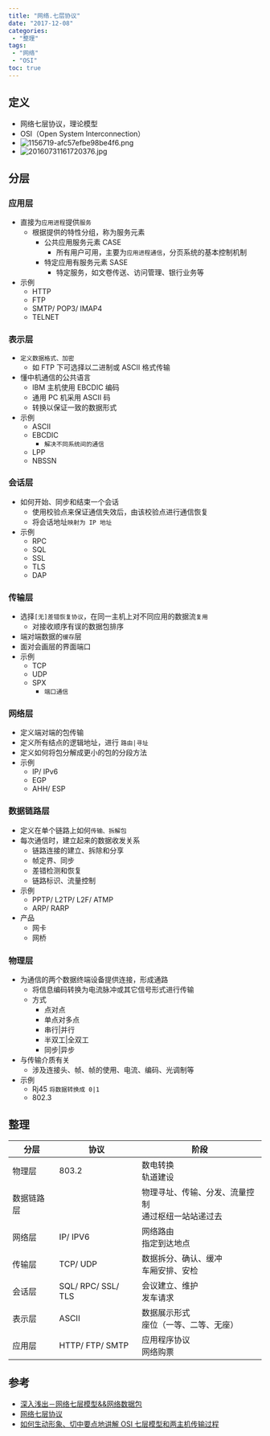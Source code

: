 ```yaml
---
title: "网络.七层协议"
date: "2017-12-08"
categories:
 - "整理"
tags:
 - "网络"
 - "OSI"
toc: true
---
```


## 定义
- 网络七层协议，理论模型
- OSI（Open System Interconnection）
- ![1156719-afc57efbe98be4f6.png](http://doc.yqjdcyy.com/db5b3382-e750-4d0d-821c-5f531c0aa462.png)
- ![20160731161720376.jpg](http://doc.yqjdcyy.com/8ee8e0fb-13fd-433f-8341-a2b78a194c63.jpg)


## 分层
### 应用层
- 直接为`应用进程`提供`服务`
	- 根据提供的特性分组，称为服务元素
		- 公共应用服务元素 CASE
			- 所有用户可用，主要为`应用进程通信`，分页系统的基本控制机制
		- 特定应用有服务元素 SASE
			- 特定服务，如文卷传送、访问管理、银行业务等
- 示例
	- HTTP
	- FTP
	- SMTP/ POP3/ IMAP4
	- TELNET


### 表示层
- `定义数据格式、加密`
	- 如 FTP 下可选择以二进制或 ASCII 格式传输
- 懂中机通信的公共语言
	- IBM 主机使用 EBCDIC 编码
	- 通用 PC 机采用 ASCII 码
	- 转换以保证一致的数据形式
- 示例
	- ASCII
	- EBCDIC
		- `解决不同系统间的通信`
	- LPP
	- NBSSN


### 会话层
- 如何开始、同步和结束一个会话
	- 使用校验点来保证通信失效后，由该校验点进行通信恢复
	- 将会话地址`映射为 IP 地址`
- 示例
	- RPC
	- SQL
	- SSL
	- TLS
	- DAP


### 传输层
- 选择`[无]差错恢复协议`，在同一主机上对不同应用的数据流`复用`
	- 对接收顺序有误的数据包排序
- 端对端数据的`缓存`层
- 面对会画层的界面端口
- 示例
	- TCP
	- UDP
	- SPX
		- `端口通信`


### 网络层
- 定义端对端的包传输
- 定义所有结点的逻辑地址，进行 `路由|寻址`
- 定义如何将包分解成更小的包的分段方法
- 示例
	- IP/ IPv6
	- EGP
	- AHH/ ESP

### 数据链路层
- 定义在单个链路上如何`传输、拆解包`
- 每次通信时，建立起来的数据收发关系
	- 链路连接的建立、拆除和分享
	- 帧定界、同步
	- 差错检测和恢复
	- 链路标识、流量控制
- 示例
	- PPTP/ L2TP/ L2F/ ATMP
	- ARP/ RARP
- 产品
	- 网卡
	- 网桥

### 物理层
- 为通信的两个数据终端设备提供连接，形成通路
	- 将信息编码转换为电流脉冲或其它信号形式进行传输
	- 方式
		- 点对点
		- 单点对多点
		- 串行|并行
		- 半双工|全双工
		- 同步|异步
- 与传输介质有关
	- 涉及连接头、帧、帧的使用、电流、编码、光调制等
- 示例
	- Rj45 `将数据转换成 0|1`
	- 802.3


## 整理

| 分层       | 协议               | 阶段                                                |
|----------|--------------------|---------------------------------------------------|
| 物理层     | 803.2              | 数电转换<br>轨道建设                                |
| 数据链路层 |                    | 物理寻址、传输、分发、流量控制<br>通过枢纽一站站递过去 |
| 网络层     | IP/ IPV6           | 网络路由<br>指定到达地点                            |
| 传输层     | TCP/ UDP           | 数据拆分、确认、缓冲<br>车厢安排、安检                 |
| 会话层     | SQL/ RPC/ SSL/ TLS | 会议建立、维护<br>发车请求                           |
| 表示层     | ASCII              | 数据展示形式<br>座位（一等、二等、无座）                |
| 应用层     | HTTP/ FTP/ SMTP    | 应用程序协议<br>网络购票                            |




## 参考
- [深入浅出－网络七层模型&&网络数据包](http://www.jianshu.com/p/4b9d43c0571a)
- [网络七层协议](https://baike.baidu.com/item/%E7%BD%91%E7%BB%9C%E4%B8%83%E5%B1%82%E5%8D%8F%E8%AE%AE)
- [如何生动形象、切中要点地讲解 OSI 七层模型和两主机传输过程](https://www.zhihu.com/question/24002080)